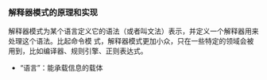### 解释器模式的原理和实现
解释器模式为某个语言定义它的语法（或者叫文法）表示，并定义一个解释器用来处理这个语法。比起命令模
式，解释器模式更加小众，只在一些特定的领域会被用到，比如编译器、规则引擎、正则表达式。
- “语言”：能承载信息的载体